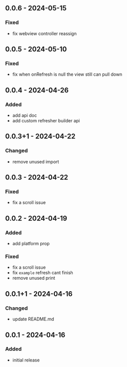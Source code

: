 ## 0.0.6 - 2024-05-15
### Fixed
- fix webview controller reassign

## 0.0.5 - 2024-05-10
### Fixed
- fix when onRefresh is null the view still can pull down

## 0.0.4 - 2024-04-26
### Added
- add api doc
- add custom refresher builder api

## 0.0.3+1 - 2024-04-22
### Changed
- remove unused import

## 0.0.3 - 2024-04-22
### Fixed
- fix a scroll issue

## 0.0.2 - 2024-04-19
### Added
- add platform prop

### Fixed
- fix a scroll issue
- fix `example` refresh cant finish
- remove unused print

## 0.0.1+1 - 2024-04-16
### Changed
- update README.md

## 0.0.1 - 2024-04-16
### Added
- initial release
